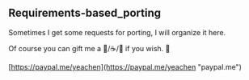 Requirements-based_porting
---
Sometimes I get some requests for porting, I will organize it here.

Of course you can gift me a 🍻/☕️/🍵 if you wish. 🙂

[https://paypal.me/yeachen](https://paypal.me/yeachen "paypal.me")